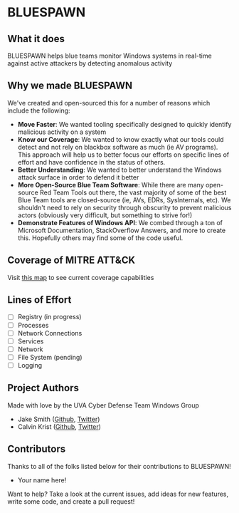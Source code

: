 # BLUESPAWN

## What it does
BLUESPAWN helps blue teams monitor Windows systems in real-time against active attackers by detecting anomalous activity

## Why we made BLUESPAWN
We've created and open-sourced this for a number of reasons which include the following:
* **Move Faster**: We wanted tooling specifically designed to quickly identify malicious activity on a system
* **Know our Coverage**: We wanted to know exactly what our tools could detect and not rely on blackbox software as much (ie AV programs). This approach will help us to better focus our efforts on specific lines of effort and have confidence in the status of others.
* **Better Understanding**: We wanted to better understand the Windows attack surface in order to defend it better
* **More Open-Source Blue Team Software**: While there are many open-source Red Team Tools out there, the vast majority of some of the best Blue Team tools are closed-source (ie, AVs, EDRs, SysInternals, etc). We shouldn't need to rely on security through obscurity to prevent malicious actors (obviously very difficult, but something to strive for!)
* **Demonstrate Features of Windows API**: We combed through a ton of Microsoft Documentation, StackOverflow Answers, and more to create this. Hopefully others may find some of the code useful.

## Coverage of MITRE ATT&CK
Visit [this map](https://ion28.github.io/BLUESPAWN/#layerURL=https%3A%2F%2Fion28.github.io%2FBLUESPAWN%2Fassets%2Fcoverage.json) to see current coverage capabilities

## Lines of Effort
- [ ] Registry (in progress)
- [ ] Processes
- [ ] Network Connections
- [ ] Services
- [ ] Network
- [ ] File System (pending)
- [ ] Logging

## Project Authors
Made with love by the UVA Cyber Defense Team Windows Group
* Jake Smith ([Github](https://github.com/ION28), [Twitter](https://twitter.com/jtsmith282))
* Calvin Krist ([Github](https://github.com/CalvinKrist), [Twitter](https://twitter.com/CalvinKrist))

## Contributors
Thanks to all of the folks listed below for their contributions to BLUESPAWN!
* Your name here!

Want to help? Take a look at the current issues, add ideas for new features, write some code, and create a pull request!
